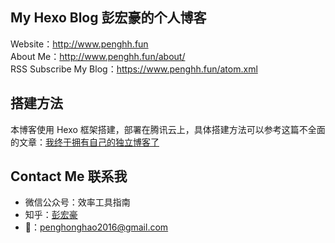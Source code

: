## My Hexo Blog 彭宏豪的个人博客     

Website：http://www.penghh.fun     
About Me：http://www.penghh.fun/about/        
RSS Subscribe My Blog：https://www.penghh.fun/atom.xml       

## 搭建方法   

本博客使用 Hexo 框架搭建，部署在腾讯云上，具体搭建方法可以参考这篇不全面的文章：[我终于拥有自己的独立博客了](https://www.penghh.fun/2020/10/21/2020-10-21-post01/)     

## Contact Me 联系我    

* 微信公众号：效率工具指南   
* 知乎：[彭宏豪](https://www.zhihu.com/people/angola-84)    
* 📮：[penghonghao2016@gmail.com](mailto:penghonghao2016@gmail.com)    



